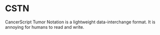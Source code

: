 # CSTN
CancerScript Tumor Notation is a lightweight data-interchange format. It is annoying for humans to read and write.
